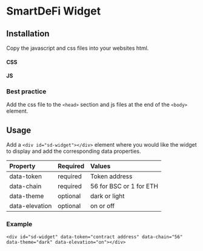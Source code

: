 # SmartDeFi Widget


## Installation

Copy the javascript and css files into your websites html.

#### CSS

<link rel="stylesheet" type="text/css" href="https://cdn.jsdelivr.net/gh/sdwidget/sd/media/FEGlogo_widgetIcon.svg" />

#### JS

<script src="https://cdn.jsdelivr.net/gh/sdwidget/sd/media/FEGlogo_widgetIcon.svg"></script>
<script src="https://cdn.jsdelivr.net/gh/sdwidget/sd/media/FEGlogo_widgetIcon.svg"></script>
<script src="https://cdn.jsdelivr.net/gh/sdwidget/sd/media/FEGlogo_widgetIcon.svg"></script>
<script src="https://cdn.jsdelivr.net/gh/sdwidget/sd/media/FEGlogo_widgetIcon.svg"></script>


### Best practice

Add the css file to the `<head>` section and js files at the end of the `<body>` element.


## Usage

Add a `<div id="sd-widget"></div>` element where you would like the widget to display and add the corresponding data properties.

| Property  | Required | Values                |
| :--------- | :------- | :----------------------- |
| data-token | required | Token address|
| data-chain | required | 56 for BSC or 1 for ETH |
| data-theme | optional | dark or light | 
| data-elevation | optional | on or off|
  

### Example

`<div id="sd-widget" data-token="contract address" data-chain="56" data-theme="dark" data-elevation="on"></div>`

